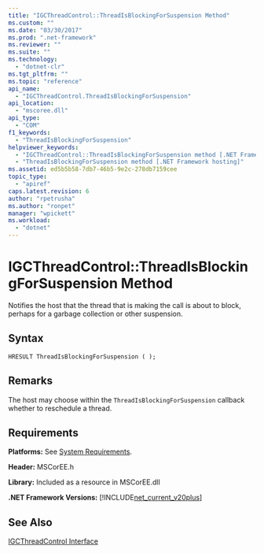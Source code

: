 ```yaml
---
title: "IGCThreadControl::ThreadIsBlockingForSuspension Method"
ms.custom: ""
ms.date: "03/30/2017"
ms.prod: ".net-framework"
ms.reviewer: ""
ms.suite: ""
ms.technology: 
  - "dotnet-clr"
ms.tgt_pltfrm: ""
ms.topic: "reference"
api_name: 
  - "IGCThreadControl.ThreadIsBlockingForSuspension"
api_location: 
  - "mscoree.dll"
api_type: 
  - "COM"
f1_keywords: 
  - "ThreadIsBlockingForSuspension"
helpviewer_keywords: 
  - "IGCThreadControl::ThreadIsBlockingForSuspension method [.NET Framework hosting]"
  - "ThreadIsBlockingForSuspension method [.NET Framework hosting]"
ms.assetid: ed5b5b58-7db7-46b5-9e2c-278db7159cee
topic_type: 
  - "apiref"
caps.latest.revision: 6
author: "rpetrusha"
ms.author: "ronpet"
manager: "wpickett"
ms.workload: 
  - "dotnet"
---
```

# IGCThreadControl::ThreadIsBlockingForSuspension Method
Notifies the host that the thread that is making the call is about to block, perhaps for a garbage collection or other suspension.  
  
## Syntax  
  
```  
HRESULT ThreadIsBlockingForSuspension ( );  
```  
  
## Remarks  
 The host may choose within the `ThreadIsBlockingForSuspension` callback whether to reschedule a thread.  
  
## Requirements  
 **Platforms:** See [System Requirements](../../../../docs/framework/get-started/system-requirements.md).  
  
 **Header:** MSCorEE.h  
  
 **Library:** Included as a resource in MSCorEE.dll  
  
 **.NET Framework Versions:** [!INCLUDE[net_current_v20plus](../../../../includes/net-current-v20plus-md.md)]  
  
## See Also  
 [IGCThreadControl Interface](../../../../docs/framework/unmanaged-api/hosting/igcthreadcontrol-interface.md)
